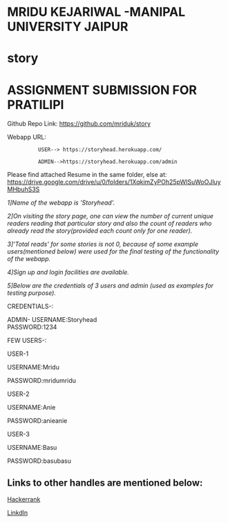 # MRIDU KEJARIWAL -MANIPAL UNIVERSITY JAIPUR


# story
# ASSIGNMENT SUBMISSION FOR PRATILIPI  

Github Repo Link: https://github.com/mriduk/story

Webapp URL:  

              USER--> https://storyhead.herokuapp.com/

              ADMIN-->https://storyhead.herokuapp.com/admin
              
Please find attached Resume in the same folder, else at:
https://drive.google.com/drive/u/0/folders/1XqkimZyPOh25pWISuWoOJluyMHbuhS3S


*1]Name of the webapp is 'Storyhead'.*

*2]On visiting the story page, one can view the number of current unique readers reading that particular story and also the count of readers who already read the story(provided each count only for one reader).*

*3]'Total reads' for some stories is not 0, because of some example users(mentioned below) were used for the final testing of the functionality of the webapp.*

*4]Sign up and login facilities are available.*

*5]Below are the credentials of 3 users and admin (used as examples for testing purpose).*


CREDENTIALS-:

ADMIN-     USERNAME:Storyhead  
            PASSWORD:1234

FEW USERS-:

USER-1

USERNAME:Mridu 

PASSWORD:mridumridu

USER-2

USERNAME:Anie 

PASSWORD:anieanie

USER-3

USERNAME:Basu

PASSWORD:basubasu






## Links to other handles are mentioned below:

[Hackerrank](https://www.hackerrank.com/mriduk_00)

[Linkdln](https://www.linkedin.com/in/mridu-kejariwal-3800ab172/)

